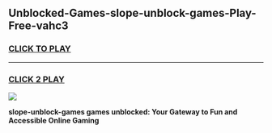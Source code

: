 
## Unblocked-Games-slope-unblock-games-Play-Free-vahc3
<h3>
<a href="https://premium76.site?title=slope-unblock-games&ref=20A">CLICK TO PLAY</a></h3>
<hr>

<h3>
<a href="https://premium76.site?title=slope-unblock-games&ref=20A">CLICK 2 PLAY</a>
  
</h3>

<a href="https://premium76.site?title=slope-unblock-games&ref=20A"><img src="https://clearcache.store/games.png"></a>


**slope-unblock-games games unblocked: Your Gateway to Fun and Accessible Online Gaming**
